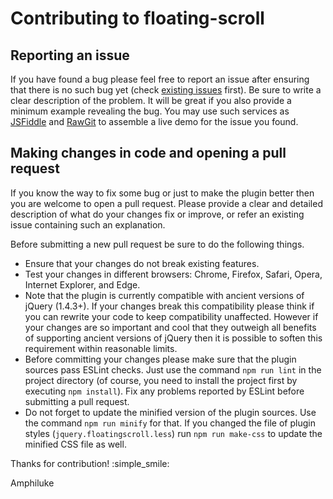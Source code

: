 # Contributing to floating-scroll

## Reporting an issue

If you have found a bug please feel free to report an issue after ensuring that there is no such bug yet (check [existing issues](https://github.com/Amphiluke/floating-scroll/issues) first). Be sure to write a clear description of the problem. It will be great if you also provide a minimum example revealing the bug. You may use such services as [JSFiddle](https://jsfiddle.net/) and [RawGit](https://rawgit.com/) to assemble a live demo for the issue you found.

## Making changes in code and opening a pull request

If you know the way to fix some bug or just to make the plugin better then you are welcome to open a pull request. Please provide a clear and detailed description of what do your changes fix or improve, or refer an existing issue containing such an explanation.

Before submitting a new pull request be sure to do the following things.

* Ensure that your changes do not break existing features.
* Test your changes in different browsers: Chrome, Firefox, Safari, Opera, Internet Explorer, and Edge.
* Note that the plugin is currently compatible with ancient versions of jQuery (1.4.3+). If your changes break this compatibility please think if you can rewrite your code to keep compatibility unaffected. However if your changes are so important and cool that they outweigh all benefits of supporting ancient versions of jQuery then it is possible to soften this requirement within reasonable limits.
* Before committing your changes please make sure that the plugin sources pass ESLint checks. Just use the command `npm run lint` in the project directory (of course, you need to install the project first by executing `npm install`). Fix any problems reported by ESLint before submitting a pull request.
* Do not forget to update the minified version of the plugin sources. Use the command `npm run minify` for that. If you changed the file of plugin styles (`jquery.floatingscroll.less`) run `npm run make-css` to update the minified CSS file as well.

Thanks for contribution! :simple_smile:

Amphiluke